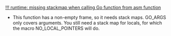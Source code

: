 [!!! runtime: missing stackmap when calling Go function from asm function](https://github.com/google/gvisor/issues/2865)
  - This function has a non-empty frame, so it needs stack maps. GO_ARGS only covers arguments. You still need a stack map for locals, for which the macro NO_LOCAL_POINTERS will do.
